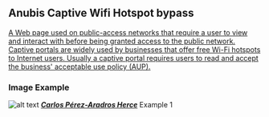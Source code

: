 ## Anubis Captive Wifi Hotspot bypass

[A Web page used on public-access networks that require a user to view and interact with before being granted access to the public network. Captive portals are widely used by businesses that offer free Wi-Fi hotspots to Internet users. Usually a captive portal requires users to read and accept the business' acceptable use policy (AUP).](https://www.webopedia.com/TERM/C/captive_portal.html)

### Image Example

![alt text](https://exekias.me/wp-content/uploads/2011/08/login.png)
[___Carlos Pérez-Aradros Herce___](https://exekias.me/2011/08/28/zentyal-new-feature-captive-portal/) Example 1
